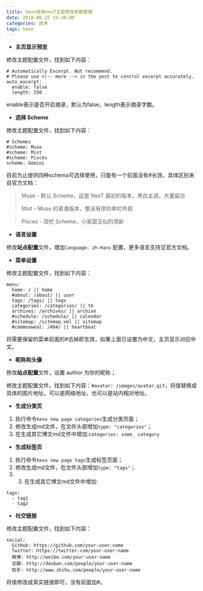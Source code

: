 ```yaml
---
title: hexo使用nexT主题修改参数整理
date: 2018-06-25 15:30:00
categories: 技术
tags: hexo
---
```


* **主页显示预览**

修改主题配置文件，找到如下内容：

```
# Automatically Excerpt. Not recommend.
# Please use <!-- more --> in the post to control excerpt accurately.
auto_excerpt:
  enable: false
  length: 150
```
enable表示是否开启摘录，默认为false，length表示摘录字数。
<!-- more -->
* **选择 Scheme**

修改主题配置文件，找到如下内容：

```
# Schemes
#scheme: Muse
#scheme: Mist
#scheme: Pisces
scheme: Gemini
```
目前为止提供四种schema可选择使用，只能有一个前面没有#长效，具体区别来自官方文档：
>Muse - 默认 Scheme，这是 NexT 最初的版本，黑白主调，大量留白
>
>Mist - Muse 的紧凑版本，整洁有序的单栏外观

>Pisces - 双栏 Scheme，小家碧玉似的清新


* **语言设置**

修改**站点配置**文件，增加`language: zh-Hans` 配置，更多语言支持见官方文档。

* **菜单设置**

修改主题配置文件，找到如下内容：

```
menu:
  home: / || home
  #about: /about/ || user
  tags: /tags/ || tags
  categories: /categories/ || th
  archives: /archives/ || archive
  #schedule: /schedule/ || calendar
  #sitemap: /sitemap.xml || sitemap
  #commonweal: /404/ || heartbeat
```
将需要保留的菜单前面的#去掉即生效，如果上面已设置为中文，主页显示对应中文。


* **昵称和头像**

修改**站点配置**文件，设置 author 为你的昵称；

修改主题配置文件，找到如下内容：`#avatar: /images/avatar.gif`，将值替换成具体的图片地址，可以是网络地址，也可以是站内相对地址。

* **生成分类页**

1. 执行命令`hexo new page categories`生成分类页面；
2. 修改生成md文件，在文件头部增加`type: "categories"`；
3. 在生成其它博文md文件中增加:`categories: some_ category`
			
* **生成标签页**

1. 执行命令`hexo new page tags`生成标签页面；
2. 修改生成md文件，在文件头部增加`type: "tags"`；
3. 3. 在生成其它博文md文件中增加:
	
``` 
tags:
  - tag1
  - tag2
```

* **社交链接**

修改主题配置文件，找到如下内容：

```
social:
  GitHub: https://github.com/your-user-name
  Twitter: https://twitter.com/your-user-name
  微博: http://weibo.com/your-user-name
  豆瓣: http://douban.com/people/your-user-name
  知乎: http://www.zhihu.com/people/your-user-name
```
将值修改成真实链接即可，没有前面加#。